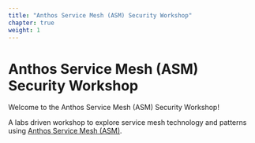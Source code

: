 ```yaml
---
title: "Anthos Service Mesh (ASM) Security Workshop"
chapter: true
weight: 1
---
```

# Anthos Service Mesh (ASM) Security Workshop

Welcome to the Anthos Service Mesh (ASM) Security Workshop!

A labs driven workshop to explore service mesh technology and patterns using [Anthos Service Mesh (ASM)](https://cloud.google.com/anthos/service-mesh).